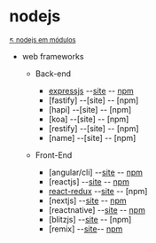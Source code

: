# nodejs

<sub>[:arrow_upper_left: nodejs em módulos](../readme.md)  <sub>

- web frameworks
    - Back-end
        - [expressjs](express/readme.md) --[site](https://expressjs.com/) -- [npm](https://www.npmjs.com/package/express)
        - [fastify] --[site] -- [npm]
        - [hapi] --[site] -- [npm]
        - [koa] --[site] -- [npm]
        - [restify] --[site] -- [npm]
        - [name] --[site] -- [npm]

    - Front-End
        - [angular/cli] --[site](https://angular.io/cli) -- [npm](https://www.npmjs.com/package/@angular/cli)
        - [reactjs] --[site](https://pt-br.reactjs.org/) -- [npm](https://www.npmjs.com/package/reactjs)
        - [react-redux](react-redux-js/readme.md) --[site](https://react-redux.js.org/) -- [npm]
        - [nextjs] --[site](https://nextjs.org/) -- [npm](https://www.npmjs.com/package/nextjs)
        - [reactnative] --[site](https://reactnative.dev/) -- [npm](https://www.npmjs.com/package/react-native)
        - [blitzjs] --[site](https://blitzjs.com/) -- [npm]
        - [remix] --[site](https://remix.run/)-- [npm](https://www.npmjs.com/package/remix)



